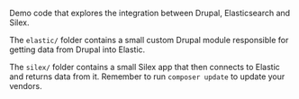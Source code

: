 Demo code that explores the integration between Drupal, Elasticsearch and Silex.

The `elastic/` folder contains a small custom Drupal module responsible for 
getting data from Drupal into Elastic.

The `silex/` folder contains a small Silex app that then connects to Elastic and returns
data from it. Remember to run `composer update` to update your vendors.  
